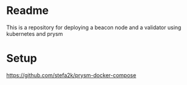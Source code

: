 # Readme
This is a repository for deploying a beacon node and a validator using kubernetes and prysm

# Setup

https://github.com/stefa2k/prysm-docker-compose